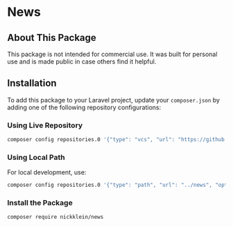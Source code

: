 # News
## About This Package

This package is not intended for commercial use. It was built for personal use and is made public in case others find it helpful.

## Installation

To add this package to your Laravel project, update your `composer.json` by adding one of the following repository configurations:

### Using Live Repository
```sh
composer config repositories.0 '{"type": "vcs", "url": "https://github.com/nickklein/news"}'
```

### Using Local Path
For local development, use:
```sh
composer config repositories.0 '{"type": "path", "url": "../news", "options": {"symlink": true}}'
```

### Install the Package
```sh
composer require nickklein/news
